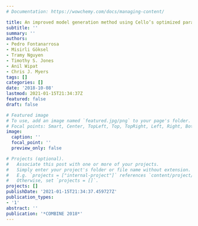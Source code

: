 ```yaml
---
# Documentation: https://wowchemy.com/docs/managing-content/

title: An improved model generation method using Cello’s optimized parameters
subtitle: ''
summary: ''
authors:
- Pedro Fontanarrosa
- Misirli Göksel
- Tramy Nguyen
- Timothy S. Jones
- Anil Wipat
- Chris J. Myers
tags: []
categories: []
date: '2018-10-08'
lastmod: 2021-01-15T21:34:37Z
featured: false
draft: false

# Featured image
# To use, add an image named `featured.jpg/png` to your page's folder.
# Focal points: Smart, Center, TopLeft, Top, TopRight, Left, Right, BottomLeft, Bottom, BottomRight.
image:
  caption: ''
  focal_point: ''
  preview_only: false

# Projects (optional).
#   Associate this post with one or more of your projects.
#   Simply enter your project's folder or file name without extension.
#   E.g. `projects = ["internal-project"]` references `content/project/deep-learning/index.md`.
#   Otherwise, set `projects = []`.
projects: []
publishDate: '2021-01-15T21:34:37.459727Z'
publication_types:
- '1'
abstract: ''
publication: '*COMBINE 2018*'
---
```

